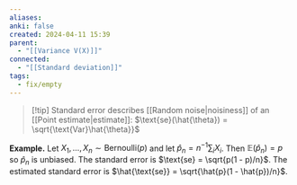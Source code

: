 ```yaml
---
aliases: 
anki: false
created: 2024-04-11 15:39
parent:
  - "[[Variance V(X)]]"
connected:
  - "[[Standard deviation]]"
tags:
  - fix/empty
---
```


> [!tip] Standard error
describes [[Random noise|noisiness]]  of an [[Point estimate|estimate]]:
$\text{se}(\hat{\theta}) = \sqrt{\text{Var}\hat{\theta}}$

**Example.**
Let $X_1, \ldots, X_n \sim \text{Bernoulli}(p)$ and let $\hat{p}_n = n^{-1} \sum_i X_i$. Then $\mathbb{E}(\hat{p}_n) = p$ so $\hat{p}_n$ is unbiased. The standard error is $\text{se} = \sqrt{p(1 - p)/n}$. The estimated standard error is $\hat{\text{se}} = \sqrt{\hat{p}(1 - \hat{p})/n}$.